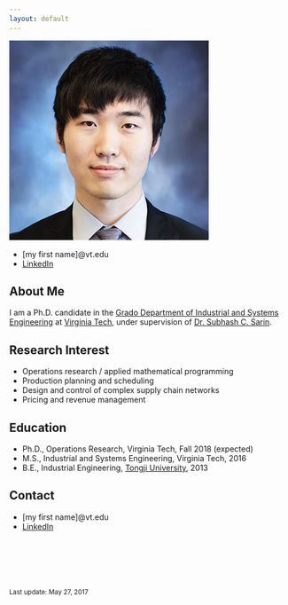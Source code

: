 ```yaml
---
layout: default
---
```

<div class="profile-container"> <img class="profile-picture" src="F_Sun.jpg"> 
<ul>
  <li>[my first name]@vt.edu</li>
  <li><a href="https://www.linkedin.com/in/fangzhousun">LinkedIn</a></li>
</ul> 
</div>

## About Me

I am a Ph.D. candidate in the [Grado Department of Industrial and Systems Engineering](http://www.ise.vt.edu/) at [Virginia Tech](http://www.vt.edu/), under supervision of [Dr. Subhash C. Sarin](http://www.ise.vt.edu/People/Faculty/Bios/Sarin_bio.html).  

## Research Interest

* Operations research / applied mathematical programming 
* Production planning and scheduling
* Design and control of complex supply chain networks
* Pricing and revenue management

## Education

* Ph.D., Operations Research, Virginia Tech, Fall 2018 (expected)
* M.S., Industrial and Systems Engineering, Virginia Tech, 2016
* B.E., Industrial Engineering, [Tongji University](http://www.tongji.edu.cn/), 2013

## Contact

* [my first name]@vt.edu
* [LinkedIn](https://www.linkedin.com/in/fangzhousun)



<br><br><br><br>

<sub>Last update: May 27, 2017</sub>

<br><br>


